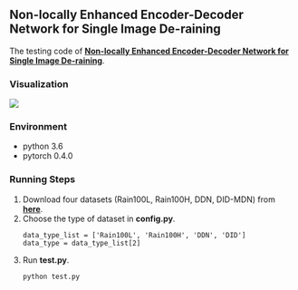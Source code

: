 ## Non-locally Enhanced Encoder-Decoder Network for Single Image De-raining
The testing code of [**Non-locally Enhanced Encoder-Decoder Network for Single Image De-raining**](https://arxiv.org/abs/1808.01491).

### Visualization
![](github_pics/example.png)

### Environment
- python 3.6
- pytorch 0.4.0

### Running Steps
1. Download four datasets (Rain100L, Rain100H, DDN, DID-MDN) from [**here**](https://pan.baidu.com/s/1VPAEi7z2F1Efxt5kVaVa8A).
2. Choose the type of dataset in **config.py**.
    ```
    data_type_list = ['Rain100L', 'Rain100H', 'DDN', 'DID']
    data_type = data_type_list[2]
    ```
3. Run **test.py**.
    ```
    python test.py
    ```
